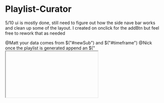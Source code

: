 # Playlist-Curator

5/10
ui is mostly done, still need to figure out how the side nave bar works and clean up some of the layout. I created on onclick for the addBtn but feel free to rework that as needed

@Matt your data comes from $("#newSub") and $("#timeframe")
@Nick once the playlist is generated append an $("<iframe>") with src="//www.youtube.com/embed/" to $("#video")